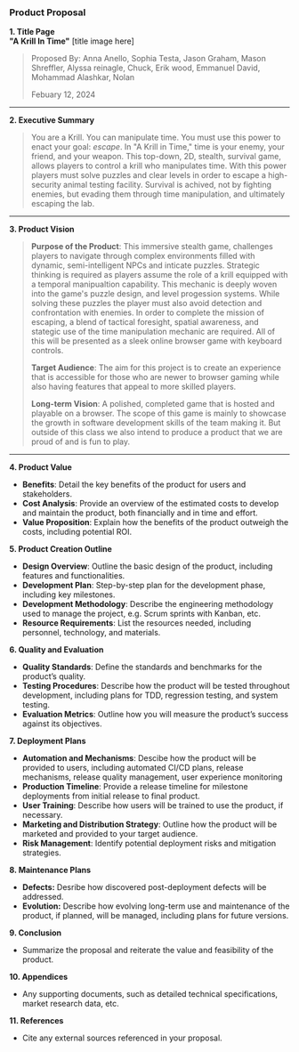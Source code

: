 ### Product Proposal

**1. Title Page**  
   **"A Krill In Time"** [title image here]

   > Proposed By: Anna Anello, Sophia Testa, Jason Graham, Mason Shreffler, Alyssa reinagle, Chuck, Erik wood, Emmanuel David, Mohammad Alashkar, Nolan 
   >
   > Febuary 12, 2024
   
_________________

**2. Executive Summary**

   > You are a Krill. You can manipulate time. You must use this power to enact your goal: *escape*. In "A Krill in Time," time is your enemy, your friend, and your weapon. This top-down, 2D, stealth, survival game, allows players to control a krill who manipulates time. With this power players must solve puzzles and clear levels in order to escape a high-security animal testing facility. Survival is achived, not by fighting enemies, but evading them through time manipulation, and ultimately escaping the lab. 
   
_________________

**3. Product Vision**  
   >**Purpose of the Product**: This immersive stealth game, challenges players to navigate through complex environments filled with dynamic, semi-intelligent NPCs and inticate puzzles. Strategic thinking is required as players assume the role of a krill equipped with a temporal manipualtion capability. This mechanic is deeply woven into the game's puzzle design, and level progession systems. While solving these puzzles the player must also avoid detection and confrontation with enemies. In order to complete the mission of escaping, a blend of tactical foresight, spatial awareness, and stategic use of the time manipulation mechanic are required. All of this will be presented as a sleek online browser game with keyboard controls.     
   >  
   >**Target Audience**: The aim for this project is to create an experience that is accessible for those who are newer to browser gaming while also having features that appeal to more skilled players.   
   > 
   >**Long-term Vision**: A polished, completed game that is hosted and playable on a browser. The scope of this game is mainly to showcase the growth in software development skills of the team making it. But outside of this class we also intend to produce a product that we are proud of and is fun to play. 
_________________


**4. Product Value**
   - **Benefits**: Detail the key benefits of the product for users and stakeholders.
   - **Cost Analysis**: Provide an overview of the estimated costs to develop and maintain the product, both financially and in time and effort.
   - **Value Proposition**: Explain how the benefits of the product outweigh the costs, including potential ROI.

**5. Product Creation Outline**
   - **Design Overview**: Outline the basic design of the product, including features and functionalities.
   - **Development Plan**: Step-by-step plan for the development phase, including key milestones.
   - **Development Methodology**: Describe the engineering methodology used to manage the project, e.g. Scrum sprints with Kanban, etc.
   - **Resource Requirements**: List the resources needed, including personnel, technology, and materials.

**6. Quality and Evaluation**
   - **Quality Standards**: Define the standards and benchmarks for the product’s quality.
   - **Testing Procedures**: Describe how the product will be tested throughout development, including plans for TDD, regression testing, and system testing. 
   - **Evaluation Metrics**: Outline how you will measure the product’s success against its objectives.

**7. Deployment Plans**
   - **Automation and Mechanisms**: Descibe how the product will be provided to users, including automated CI/CD plans, release mechanisms, release quality management, user experience monitoring
   - **Production Timeline**: Provide a release timeline for milestone deployments from initial release to final product.
   - **User Training**: Describe how users will be trained to use the product, if necessary.
   - **Marketing and Distribution Strategy**: Outline how the product will be marketed and provided to your target audience.
   - **Risk Management**: Identify potential deployment risks and mitigation strategies.

**8. Maintenance Plans**
   - **Defects:** Desribe how discovered post-deployment defects will be addressed. 
   - **Evolution:** Describe how evolving long-term use and maintenance of the product, if planned, will be managed, including plans for future versions.

**9. Conclusion**
   - Summarize the proposal and reiterate the value and feasibility of the product.

**10. Appendices**
   - Any supporting documents, such as detailed technical specifications, market research data, etc.

**11. References**
   - Cite any external sources referenced in your proposal.